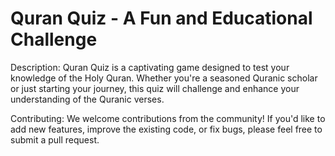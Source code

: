 # Quran Quiz - A Fun and Educational Challenge
Description:
Quran Quiz is a captivating game designed to test your knowledge of the Holy Quran. Whether you're a seasoned Quranic scholar or just starting your journey, this quiz will challenge and enhance your understanding of the Quranic verses.

Contributing:
We welcome contributions from the community! If you'd like to add new features, improve the existing code, or fix bugs, please feel free to submit a pull request.
